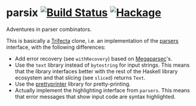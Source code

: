 # parsix [![Build Status](https://travis-ci.org/ollef/parsix.svg?branch=master)](https://travis-ci.org/ollef/parsix) [![Hackage](https://img.shields.io/hackage/v/parsix.svg)](https://hackage.haskell.org/package/parsix)


Adventures in parser combinators.

This is basically a [Trifecta](https://github.com/ekmett/trifecta) clone, i.e. an implementation of the [parsers](https://github.com/ekmett/parsers/) interface, with the following differences:

* Add error recovery (see `withRecovery`) based on [Megaparsec](https://github.com/mrkkrp/megaparsec)'s.
* Use the `text` library instead of `bytestring` for input strings. This means that the library interfaces better with the rest of the Haskell library ecosystem and that slicing (see `sliced`) returns `Text`.
* Use the [prettyprinter](https://github.com/quchen/prettyprinter) library for pretty-printing.
* Actually implement the highlighting interface from `parsers`. This means that error messages that show input code are syntax highlighted.
